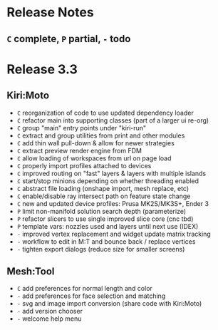 # Release Notes

## `C` complete, `P` partial, `-` todo

# Release 3.3

## Kiri:Moto

* `C` reorganization of code to use updated dependency loader
* `C` refactor main into supporting classes (part of a larger ui re-org)
* `C` group "main" entry points under "kiri-run"
* `C` extract and group utilities from print and other modules
* `C` add thin wall pull-down & allow for newer strategies
* `C` extract preview render engine from FDM
* `C` allow loading of workspaces from url on page load
* `C` properly import profiles attached to devices
* `C` improved routing on "fast" layers & layers with multiple islands
* `C` start/stop minions depending on whether threading enabled
* `C` abstract file loading (onshape import, mesh replace, etc)
* `C` enable/disable ray intersect path on feature state change
* `C` new and updated device profiles: Prusa MK2S/MK3S+, Ender 3
* `P` limit non-manifold solution search depth (parameterize)
* `P` refactor slicers to use single improved slice core (cnc tbd)
* `P` template vars: nozzles used and layers until next use (IDEX)
* `-` improved vertex replacement and widget update matrix tracking
* `-` workflow to edit in M:T and bounce back / replace vertices
* `-` tighten export dialogs (reduce size for smaller screens)

## Mesh:Tool

* `C` add preferences for normal length and color
* `-` add preferences for face selection and matching
* `-` svg and image import conversion (share code with Kiri:Moto)
* `-` add version chooser
* `-` welcome help menu
